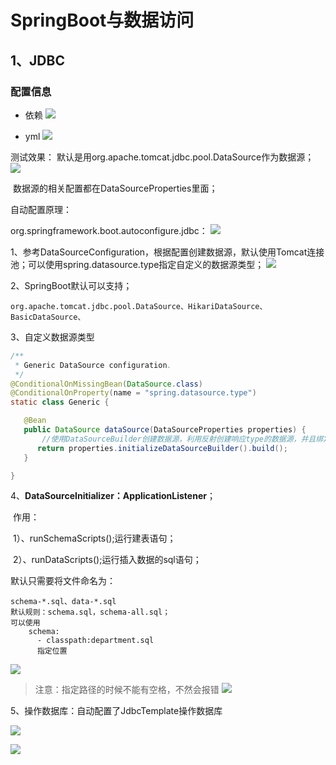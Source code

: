 # SpringBoot与数据访问
## 1、JDBC

### 配置信息
- 依赖
![](https://img2018.cnblogs.com/blog/1231979/201907/1231979-20190721153321192-1032070155.png)

- yml
![](https://img2018.cnblogs.com/blog/1231979/201907/1231979-20190721153412180-481105517.png)

测试效果：
​	默认是用org.apache.tomcat.jdbc.pool.DataSource作为数据源；
![](https://img2018.cnblogs.com/blog/1231979/201907/1231979-20190721153653655-2012485491.png)


​	数据源的相关配置都在DataSourceProperties里面；

自动配置原理：

org.springframework.boot.autoconfigure.jdbc：
![](https://img2018.cnblogs.com/blog/1231979/201907/1231979-20190721154005385-163082307.png)

1、参考DataSourceConfiguration，根据配置创建数据源，默认使用Tomcat连接池；可以使用spring.datasource.type指定自定义的数据源类型；
![](https://img2018.cnblogs.com/blog/1231979/201907/1231979-20190721154228254-1332997284.png)

2、SpringBoot默认可以支持；

```
org.apache.tomcat.jdbc.pool.DataSource、HikariDataSource、BasicDataSource、
```

3、自定义数据源类型

```java
/**
 * Generic DataSource configuration.
 */
@ConditionalOnMissingBean(DataSource.class)
@ConditionalOnProperty(name = "spring.datasource.type")
static class Generic {

   @Bean
   public DataSource dataSource(DataSourceProperties properties) {
       //使用DataSourceBuilder创建数据源，利用反射创建响应type的数据源，并且绑定相关属性
      return properties.initializeDataSourceBuilder().build();
   }

}
```

4、**DataSourceInitializer：ApplicationListener**；

​	作用：

​		1）、runSchemaScripts();运行建表语句；

​		2）、runDataScripts();运行插入数据的sql语句；

默认只需要将文件命名为：

```properties
schema-*.sql、data-*.sql
默认规则：schema.sql，schema-all.sql；
可以使用   
	schema:
      - classpath:department.sql
      指定位置
```
![](https://img2018.cnblogs.com/blog/1231979/201907/1231979-20190721155526474-1637844694.png)

>注意：指定路径的时候不能有空格，不然会报错
![](https://img2018.cnblogs.com/blog/1231979/201907/1231979-20190721155643458-296038086.png)


5、操作数据库：自动配置了JdbcTemplate操作数据库

![](https://img2018.cnblogs.com/blog/1231979/201907/1231979-20190721215456134-1085484105.png)

![](https://img2018.cnblogs.com/blog/1231979/201907/1231979-20190721215423804-677996767.png)

